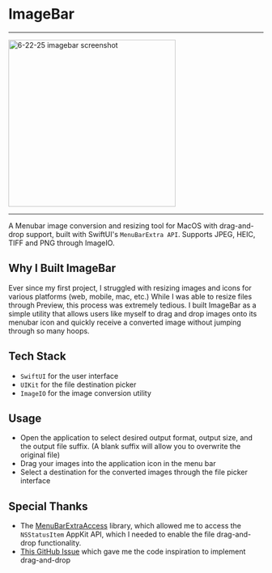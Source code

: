 # ImageBar

---
<img width="330" alt="6-22-25 imagebar screenshot" src="https://github.com/user-attachments/assets/e74f7452-acdb-493b-a031-ce81692dd289" />

---

A Menubar image conversion and resizing tool for MacOS with drag-and-drop support, built with SwiftUI's `MenuBarExtra API`. Supports JPEG, HEIC, TIFF and PNG through ImageIO.


## Why I Built ImageBar

Ever since my first project, I struggled with resizing images and icons for various platforms (web, mobile, mac, etc.) While I was able to resize files through Preview, this process was extremely tedious. I built ImageBar as a simple utility that allows users like myself to drag and drop images onto its menubar icon and quickly receive a converted image without jumping through so many hoops.

## Tech Stack
- `SwiftUI` for the user interface
- `UIKit` for the file destination picker
- `ImageIO` for the image conversion utility

## Usage
- Open the application to select desired output format, output size, and the output file suffix. (A blank suffix will allow you to overwrite the original file)
- Drag your images into the application icon in the menu bar
- Select a destination for the converted images through the file picker interface

## Special Thanks
- The [MenuBarExtraAccess](https://github.com/orchetect/MenuBarExtraAccess) library, which allowed me to access the `NSStatusItem` AppKit API, which I needed to enable the file drag-and-drop functionality.
- [This GitHub Issue](https://github.com/localsend/localsend/issues/1615) which gave me the code inspiration to implement drag-and-drop
